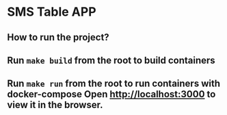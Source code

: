 # SMS Table APP

How to run the project?
---
Run `make build` from the root to build containers
---
Run `make run` from the root to run containers with docker-compose
Open [http://localhost:3000](http://localhost:3000) to view it in the browser.
---

